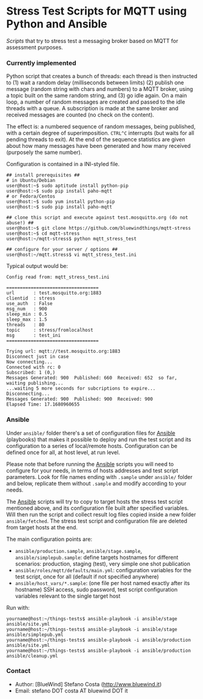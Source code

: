 # Stress Test Scripts for MQTT using Python and Ansible

*Scripts* that try to stress test a messaging broker based on MQTT for assessment purposes.

### Currently implemented

Python script that creates a bunch of threads: each thread is then instructed to (1) wait a random delay (milliseconds between limits) (2) publish one message (random string with chars and numbers) to a MQTT broker, using a topic built on the same random string, and (3) go idle again. On a main loop, a number of random messages are created and passed to the idle threads with a queue. A subscription is made at the same broker and received messages are counted (no check on the content).

The effect is: a numbered sequence of random messages, being published, with a certain degree of superimposition. `CTRL^C` interrupts (but waits for all pending threads to exit). At the end of the sequence statistics are given about how many messages have been generated and how many received (purposely the same number).

Configuration is contained in a INI-styled file.

```
## install prerequisites ##
# in Ubuntu/Debian
user@host:~$ sudo aptitude install python-pip
user@host:~$ sudo pip install paho-mqtt
# or Fedora/Centos
user@host:~$ sudo yum install python-pip
user@host:~$ sudo pip install paho-mqtt

## clone this script and execute against test.mosquitto.org (do not abuse!) ##
user@host:~$ git clone https://github.com/bluewindthings/mqtt-stress
user@host:~$ cd mqtt-stress
user@host:~/mqtt-stress$ python mqtt_stress_test

## configure for your server / options ##
user@host:~/mqtt.stress$ vi mqtt_stress_test.ini
```

Typical output would be:

```
Config read from: mqtt_stress_test.ini

==================================
url       : test.mosquitto.org:1883
clientid  : stress
use_auth  : False
msg_num   : 900
sleep_min : 0.5
sleep_max : 1.5
threads   : 80
topic     : stress/fromlocalhost
msg       : test_ini
==================================

Trying url: mqtt://test.mosquitto.org:1883
Disconnect just in case
Now connecting...
Connected with rc: 0
Subscribed: 1 (0,)
Messages Generated: 900  Published: 660  Received: 652  so far, waiting publishing...
...waiting 5 more seconds for subcriptions to expire...
Disconnecting...
Messages Generated: 900  Published: 900  Received: 900
Elapsed Time: 17.1680960655
```

### Ansible

Under `ansible/` folder there's a set of configuration files for [Ansible](http://www.ansible.com) (playbooks) that makes it possible to deploy and run the test script and its configuration to a series of local/remote hosts. Configuration can be defined once for all, at host level, at run level.

Please note that before running the [Ansible](http://www.ansible.com) scripts you will need to configure for your needs, in terms of hosts addresses and test script parameters. Look for file names ending with `.sample` under `ansible/` folder and below, replicate them without `.sample` and modify according to your needs.

The [Ansible](http://www.ansible.com) scripts will try to copy to target hosts the stress test script mentioned above, and its configuration file built after specified variables. Will then run the script and collect result log files copied inside a new folder `ansible/fetched`. The stress test script and configuration file are deleted from target hosts at the end.

The main configuration points are:

* `ansible/production.sample`, `ansible/stage.sample`, `ansible/simplepub.sample`: define targets hostnames for different scenarios: production, staging (test), very simple one shot publication
* `ansible/roles/mqtt/defaults/main.yml`: configuration variables for the test script, once for all (default if not specified anywhere)
* `ansible/host_vars/*.sample`: (one file per host named exactly after its hostname) SSH access, sudo password, test script configuration variables relevant to the single target host

Run with:

```
yourname@host:~/things-tests$ ansible-playbook -i ansible/stage ansible/site.yml
yourname@host:~/things-tests$ ansible-playbook -i ansible/stage ansible/simplepub.yml
yourname@host:~/things-tests$ ansible-playbook -i ansible/production ansible/site.yml
yourname@host:~/things-tests$ ansible-playbook -i ansible/production ansible/cleanup.yml
```

### Contact

* Author: [BlueWind] Stefano Costa (http://www.bluewind.it)
* Email: stefano DOT costa AT bluewind DOT it

